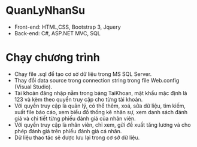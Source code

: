 # QuanLyNhanSu
- Front-end: HTML,CSS, Bootstrap 3, Jquery
- Back-end: C#, ASP.NET MVC, SQL

# Chạy chương trình
- Chạy file .sql để tạo cơ sở dữ liệu trong MS SQL Server.
- Thay đổi data source trong connection string trong file Web.config  (Visual Studio).
- Tài khoản đăng nhập nằm trong bảng TaiKhoan, mật khẩu mặc định là 123 và kèm theo quyền truy cập cho từng tài khoản.
- Với quyền truy cập là quản lý, có thể thêm, xoá, sửa dữ liệu, tìm kiếm, xuất file báo cáo, xem biểu đồ thống kê nhân sự, xem danh sách đánh giá và chi tiết từng phiếu đánh giá của nhân viên. 
- Với quyền truy cập là nhân viên, chỉ xem, gửi đề xuất tăng lương và cho phép đánh giá trên phiếu đánh giá cá nhân.
- Dữ liệu thao tác sẽ được lưu lại trong cơ sở dữ liệu.
